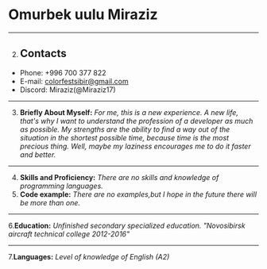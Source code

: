 # Omurbek uulu Miraziz
----------------------
2. ## Contacts 
- Phone: +996 700 377 822
- E-mail: colorfestsibir@gmail.com
- Discord: Miraziz(@Miraziz17)
 ---------------------
 3. **Briefly About Myself:**
_For me, this is a new experience. A new life, that's why I want to understand the profession of a developer as much as possible. My strengths are the ability to find a way out of the situation in the shortest possible time, because time is the most precious thing. Well, maybe my laziness encourages me to do it faster and better._
----------------------
4. __Skills and Proficiency:__
_There are no skills and knowledge of programming languages._
5. **Code example:** 
 _There are no examples,but I hope in the future there will be more than one._
----------------------
6.**Education:**
_Unfinished secondary specialized education. "Novosibirsk aircraft technical college 2012-2016"_
**********************
7.**Languages:**
_Level of knowledge of English (A2)_
